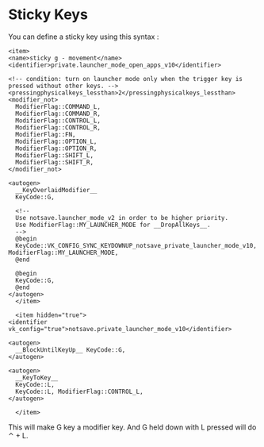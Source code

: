 
# Sticky Keys

You can define a sticky key using this syntax : 

	<item>
	<name>sticky g - movement</name>
	<identifier>private.launcher_mode_open_apps_v10</identifier>
	
	<!-- condition: turn on launcher mode only when the trigger key is pressed without other keys. -->
	<pressingphysicalkeys_lessthan>2</pressingphysicalkeys_lessthan>
	<modifier_not>
	  ModifierFlag::COMMAND_L,
	  ModifierFlag::COMMAND_R,
	  ModifierFlag::CONTROL_L,
	  ModifierFlag::CONTROL_R,
	  ModifierFlag::FN,
	  ModifierFlag::OPTION_L,
	  ModifierFlag::OPTION_R,
	  ModifierFlag::SHIFT_L,
	  ModifierFlag::SHIFT_R,
	</modifier_not>
	
	<autogen>
	  __KeyOverlaidModifier__
	  KeyCode::G,
	
	  <!--
	  Use notsave.launcher_mode_v2 in order to be higher priority.
	  Use ModifierFlag::MY_LAUNCHER_MODE for __DropAllKeys__.
	  -->
	  @begin
	  KeyCode::VK_CONFIG_SYNC_KEYDOWNUP_notsave_private_launcher_mode_v10, ModifierFlag::MY_LAUNCHER_MODE,
	  @end
	
	  @begin
	  KeyCode::G,
	  @end
	</autogen>
	  </item>
	
	  <item hidden="true">
	<identifier vk_config="true">notsave.private_launcher_mode_v10</identifier>
	
	<autogen>
	  __BlockUntilKeyUp__ KeyCode::G,
	</autogen>
	
	<autogen>
	  __KeyToKey__
	  KeyCode::L,
	  KeyCode::L, ModifierFlag::CONTROL_L, 
	</autogen>
	
	  </item>


This will make G key a modifier key. And G held down with L pressed will do ⌃ + L.

